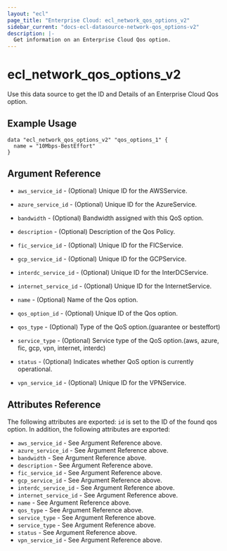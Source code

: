 ```yaml
---
layout: "ecl"
page_title: "Enterprise Cloud: ecl_network_qos_options_v2"
sidebar_current: "docs-ecl-datasource-network-qos_options-v2"
description: |-
  Get information on an Enterprise Cloud Qos option.
---
```


# ecl\_network\_qos\_options\_v2

Use this data source to get the ID and Details of an Enterprise Cloud Qos option.

## Example Usage

```hcl
data "ecl_network_qos_options_v2" "qos_options_1" {
  name = "10Mbps-BestEffort"
}
```

## Argument Reference

* `aws_service_id` - (Optional) Unique ID for the AWSService.

* `azure_service_id` - (Optional) Unique ID for the AzureService.

* `bandwidth` - (Optional) Bandwidth assigned with this QoS option.

* `description` - (Optional) Description of the Qos Policy.

* `fic_service_id` - (Optional) Unique ID for the FICService.

* `gcp_service_id` - (Optional) Unique ID for the GCPService.

* `interdc_service_id` - (Optional) Unique ID for the InterDCService.

* `internet_service_id` - (Optional) Unique ID for the InternetService.

* `name` - (Optional) Name of the Qos option.

* `qos_option_id` - (Optional) Unique ID of the Qos option.

* `qos_type` - (Optional) Type of the QoS option.(guarantee or besteffort)

* `service_type` - (Optional) Service type of the QoS option.(aws, azure, fic, gcp, vpn, internet, interdc)

* `status` - (Optional) Indicates whether QoS option is currently operational.

* `vpn_service_id` - (Optional) Unique ID for the VPNService.

## Attributes Reference

The following attributes are exported:
`id` is set to the ID of the found qos option. In addition, the following attributes are exported:

* `aws_service_id` - See Argument Reference above.
* `azure_service_id` - See Argument Reference above.
* `bandwidth` - See Argument Reference above.
* `description` - See Argument Reference above.
* `fic_service_id` - See Argument Reference above. 
* `gcp_service_id` - See Argument Reference above. 
* `interdc_service_id` - See Argument Reference above. 
* `internet_service_id` - See Argument Reference above.
* `name` - See Argument Reference above.
* `qos_type` - See Argument Reference above.
* `service_type` - See Argument Reference above.
* `service_type` - See Argument Reference above.
* `status` - See Argument Reference above.
* `vpn_service_id` - See Argument Reference above.
